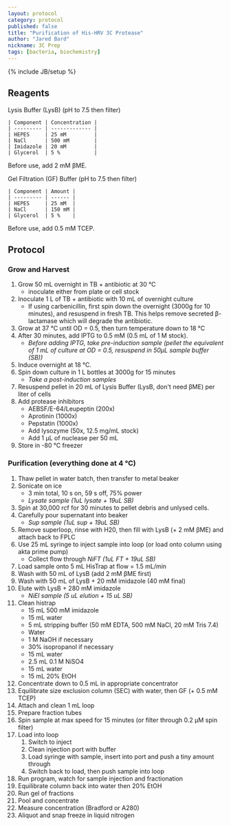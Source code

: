 ```yaml
---
layout: protocol
category: protocol
published: false
title: "Purification of His-HRV 3C Protease"
author: "Jared Bard"
nickname: 3C Prep
tags: [bacteria, biochemistry]
---
```

{% include JB/setup %}

## Reagents
Lysis Buffer (LysB) (pH to 7.5 then filter)

    | Component | Concentration |
    | --------- | ------------- |
    | HEPES     | 25 mM         |
    | NaCl      | 500 mM        |
    | Imidazole | 20 mM         |
    | Glycerol  | 5 %           |

Before use, add 2 mM βME.

Gel Filtration (GF) Buffer (pH to 7.5 then filter)

    | Component | Amount |
    | --------- | ------ |
    | HEPES     | 25 mM  |
    | NaCl      | 150 mM |
    | Glycerol  | 5 %    |

Before use, add 0.5 mM TCEP.

## Protocol
### Grow and Harvest
1. Grow 50 mL overnight in TB + antibiotic at 30 °C
    - inoculate either from plate or cell stock
2. Inoculate 1 L of TB + antibiotic with 10 mL of overnight culture
    - If using carbenicillin, first spin down the overnight (3000g for 10 minutes), and resuspend in fresh TB. This helps remove secreted β-lactamase which will degrade the antibiotic.
3. Grow at 37 °C until OD = 0.5, then turn temperature down to 18 °C
4. After 30 minutes, add IPTG to 0.5 mM (0.5 mL of 1 M stock).
    - _Before adding IPTG, take pre-induction sample (pellet the equivalent of 1 mL of culture at OD = 0.5, resuspend in 50µL sample buffer (SB))_
5. Induce overnight at 18 °C.
6. Spin down culture in 1 L bottles at 3000g for 15 minutes
    - _Take a post-induction samples_
7. Resuspend pellet in 20 mL of Lysis Buffer (LysB, don't need βME) per liter of cells
8. Add protease inhibitors
    - AEBSF/E-64/Leupeptin (200x)
    - Aprotinin (1000x)
    - Pepstatin (1000x)
    - Add lysozyme (50x, 12.5 mg/mL stock)
    - Add 1 µL of nuclease per 50 mL
9. Store in -80 °C freezer

### Purification (everything done at 4 °C)
1. Thaw pellet in water batch, then transfer to metal beaker
2. Sonicate on ice
    - 3 min total, 10 s on, 59 s off, 75% power
    - _Lysate sample (1uL lysate + 19uL SB)_
3. Spin at 30,000 rcf for 30 minutes to pellet debris and unlysed cells.
4. Carefully pour supernatant into beaker
    - _Sup sample (1uL sup + 19uL SB)_
5. Remove superloop, rinse with H20, then fill with LysB (+ 2 mM βME) and attach back to FPLC
6. Use 25 mL syringe to inject sample into loop (or load onto column using akta prime pump)
    - Collect flow through _NiFT (1uL FT + 19uL SB)_
7. Load sample onto 5 mL HisTrap at flow = 1.5 mL/min
8. Wash with 50 mL of LysB (add 2 mM βME first)
9. Wash with 50 mL of LysB + 20 mM imidazole (40 mM final)
10. Elute with LysB + 280 mM imidazole
    - _NiEl sample (5 uL elution + 15 uL SB)_
11. Clean histrap
    - 15 mL 500 mM imidazole
    - 15 mL water
    - 5 mL stripping buffer (50 mM EDTA, 500 mM NaCl, 20 mM Tris 7.4)
    - Water
    - 1 M NaOH if necessary
    - 30% isopropanol if necessary
    - 15 mL water
    - 2.5 mL 0.1 M NiSO4
    - 15 mL water
    - 15 mL 20% EtOH
11. Concentrate down to 0.5 mL in appropriate concentrator
12. Equilibrate size exclusion column (SEC) with water, then GF (+ 0.5 mM TCEP)
13. Attach and clean 1 mL loop
14. Prepare fraction tubes
15. Spin sample at max speed for 15 minutes (or filter through 0.2 µM spin filter)
16. Load into loop
    1. Switch to inject
    2. Clean injection port with buffer
    3. Load syringe with sample, insert into port and push a tiny amount through
    4. Switch back to load, then push sample into loop
17. Run program, watch for sample injection and fractionation
18. Equilibrate column back into water then 20% EtOH
19. Run gel of fractions
20. Pool and concentrate
21. Measure concentration (Bradford or A280)
22. Aliquot and snap freeze in liquid nitrogen
